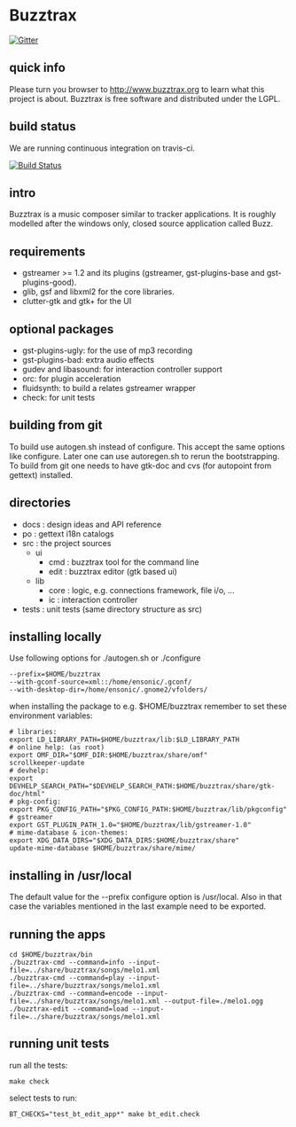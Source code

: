 # Buzztrax

[![Gitter](https://badges.gitter.im/Join%20Chat.svg)](https://gitter.im/Buzztrax/buzztrax?utm_source=badge&utm_medium=badge&utm_campaign=pr-badge&utm_content=badge)

## quick info
Please turn you browser to http://www.buzztrax.org to learn what this project
is about. Buzztrax is free software and distributed under the LGPL.

## build status
We are running continuous integration on travis-ci.

[![Build Status](https://travis-ci.org/Buzztrax/buzzmachines.svg?branch=master)](https://travis-ci.org/Buzztrax/buzzmachines/builds)

## intro
Buzztrax is a music composer similar to tracker applications. It is roughly
modelled after the windows only, closed source application called Buzz.

## requirements
* gstreamer >= 1.2 and its plugins (gstreamer, gst-plugins-base and gst-plugins-good).
* glib, gsf and libxml2 for the core libraries.
* clutter-gtk and gtk+ for the UI

## optional packages
* gst-plugins-ugly: for the use of mp3 recording
* gst-plugins-bad: extra audio effects
* gudev and libasound: for interaction controller support
* orc: for plugin acceleration
* fluidsynth: to build a relates gstreamer wrapper
* check: for unit tests

## building from git
To build use autogen.sh instead of configure. This accept the same options like
configure. Later one can use autoregen.sh to rerun the bootstrapping.
To build from git one needs to have gtk-doc and cvs (for autopoint from gettext)
installed.

## directories
* docs : design ideas and API reference
* po : gettext i18n catalogs
* src : the project sources
  * ui
    * cmd : buzztrax tool for the command line
    * edit : buzztrax editor (gtk based ui)
  * lib
    * core : logic, e.g. connections framework, file i/o, ...
    * ic : interaction controller
* tests : unit tests (same directory structure as src)

## installing locally
Use following options for ./autogen.sh or ./configure

    --prefix=$HOME/buzztrax
    --with-gconf-source=xml::/home/ensonic/.gconf/
    --with-desktop-dir=/home/ensonic/.gnome2/vfolders/

when installing the package to e.g. $HOME/buzztrax remember to set these
environment variables:

    # libraries:
    export LD_LIBRARY_PATH=$HOME/buzztrax/lib:$LD_LIBRARY_PATH
    # online help: (as root)
    export OMF_DIR="$OMF_DIR:$HOME/buzztrax/share/omf"
    scrollkeeper-update
    # devhelp:
    export DEVHELP_SEARCH_PATH="$DEVHELP_SEARCH_PATH:$HOME/buzztrax/share/gtk-doc/html"
    # pkg-config:
    export PKG_CONFIG_PATH="$PKG_CONFIG_PATH:$HOME/buzztrax/lib/pkgconfig"
    # gstreamer
    export GST_PLUGIN_PATH_1.0="$HOME/buzztrax/lib/gstreamer-1.0"
    # mime-database & icon-themes:
    export XDG_DATA_DIRS="$XDG_DATA_DIRS:$HOME/buzztrax/share"
    update-mime-database $HOME/buzztrax/share/mime/

## installing in /usr/local
The default value for the --prefix configure option is /usr/local. Also in that
case the variables mentioned in the last example need to be exported.

## running the apps

    cd $HOME/buzztrax/bin
    ./buzztrax-cmd --command=info --input-file=../share/buzztrax/songs/melo1.xml
    ./buzztrax-cmd --command=play --input-file=../share/buzztrax/songs/melo1.xml
    ./buzztrax-cmd --command=encode --input-file=../share/buzztrax/songs/melo1.xml --output-file=./melo1.ogg
    ./buzztrax-edit --command=load --input-file=../share/buzztrax/songs/melo1.xml

## running unit tests
run all the tests:

    make check

select tests to run:

    BT_CHECKS="test_bt_edit_app*" make bt_edit.check


